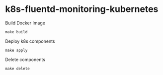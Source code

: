 # k8s-fluentd-monitoring-kubernetes

Build Docker Image

    make build

Deploy k8s components

    make apply

Delete components

    make delete

